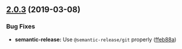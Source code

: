 ## [2.0.3](https://github.com/randytarampi/slamscan/compare/v2.0.2...v2.0.3) (2019-03-08)


### Bug Fixes

* **semantic-release:** Use `@semantic-release/git` properly ([ffeb88a](https://github.com/randytarampi/slamscan/commit/ffeb88a))
